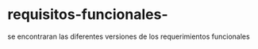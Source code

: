 # requisitos-funcionales-
se encontraran las diferentes versiones de los requerimientos funcionales
